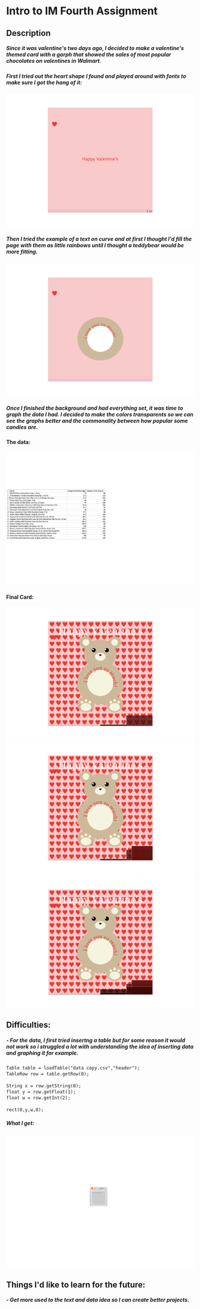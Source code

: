 # Intro to IM Fourth Assignment 
## Description 
##### Since it was valentine's two days ago, I decided to make a valentine's themed card with a garph that showed the sales of most popular chocolates on valentines in Walmart.
 ##### First I tried out the heart shape I found and played around with fonts to make sure I got the hang of it:
 ![](First.jpg)
 ##### Then I tried the example of a text on curve and at first I thought I'd fill the page with them as little rainbows until I thought a teddybear would be more fitting.
 ![](Second.jpg)
 ##### Once I finished the background and had everything set, it was time to graph the data I had. I decided to make the colors transparents so we can see the graphs better and the commonality between how popular some candies are.
 #### The data:
 ![](Data.jpg)
 #### Final Card:
![](Valentinecardwithgraph1.jpg)
 ![](Valentinecardwithgraph2.jpg)
 ![](Valentinecardwithgraph3.jpg)


## Difficulties:
##### - For the data, I first tried insertng a table but for some reason it would not work so i struggled a lot with understanding the idea of inserting data and graphing it for example.
```GeSHi
Table table = loadTable("data copy.csv","header");
TableRow row = table.getRow(0);

String x = row.getString(0);
float y = row.getFloat(1);
float w = row.getInt(2);

rect(0,y,w,0);
```
##### What I get:
 ![](graphissue.jpg)
## Things I'd like to learn for the future:
##### - Get more used to the text and data idea so I can create better projects.

